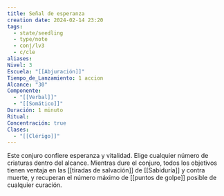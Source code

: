 ```yaml
---
title: Señal de esperanza
creation date: 2024-02-14 23:20
tags:
  - state/seedling
  - type/note
  - conj/lv3
  - c/cle
aliases: 
Nivel: 3
Escuela: "[[Abjuración]]"
Tiempo_de_Lanzamiento: 1 accion
Alcance: "30"
Componente:
  - "[[Verbal]]"
  - "[[Somático]]"
Duración: 1 minuto
Ritual: 
Concentración: true
Clases:
  - "[[Clérigo]]"
---
```

Este conjuro confiere esperanza y vitalidad. Elige cualquier número de criaturas dentro del alcance. Mientras dure el conjuro, todos los objetivos tienen ventaja en las [[tiradas de salvación]] de [[Sabiduría]] y contra muerte, y recuperan el número máximo de [[puntos de golpe]] posible de cualquier curación.